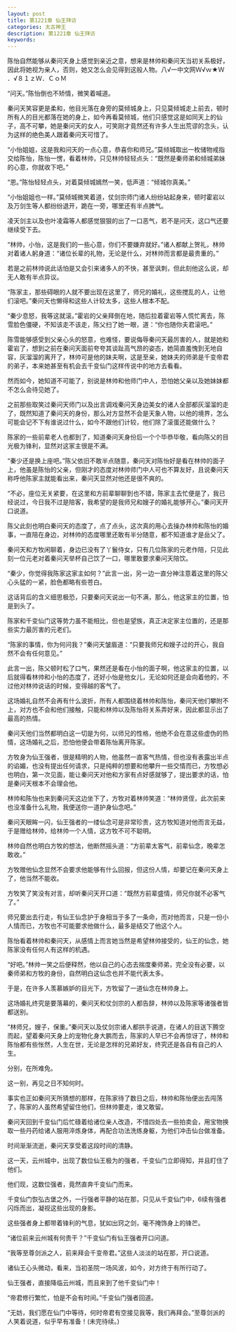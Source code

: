 ```yaml
---
layout: post
title: 第1221章 仙王拜访
categories: 太古神王
description: 第1221章 仙王拜访
keywords:
---
```


陈怡自然能够从秦问天身上感觉到亲近之意，想来是林帅和秦问天当初关系极好，因此将她视为亲人，否则，她又怎么会见得到这般人物。八√一中文网Ｗ√ｗ★Ｗ ．√８１ｚＷ．ＣｏＭ

“问天。”陈怡倒也不矫情，微笑着喊道。

秦问天笑容更是柔和，他目光落在身旁的莫倾城身上，只见莫倾城走上前去，顿时所有人的目光都落在她的身上，如今再看莫倾城，他们只感觉这是如同天上的仙子，高不可攀，她是秦问天的女人，可笑刚才竟然还有许多人生出荒谬的念头，认为这样的绝色美人跟着秦问天可惜了。

“小怡姐姐，这是我和问天的一点心意，恭喜你和师兄。”莫倾城取出一枚储物戒指交给陈怡，陈怡一愣，看着林帅，只见林帅轻轻点头：“既然是秦师弟和倾城弟妹的心意，你就收下吧。”

“恩。”陈怡轻轻点头，对着莫倾城嫣然一笑，低声道：“倾城你真美。”

“小怡姐姐也一样。”莫倾城微笑着道，仗剑宗师门诸人纷纷站起身来，顿时霍岩以及万剑生等人都纷纷退开，跪在一旁，哪里还有半点脾气。

凌天剑主以及也叶凌霜等人都感觉狠狠的出了一口恶气，若不是问天，这口气还要继续受下去。

“林帅，小怡，这是我们的一些心意，你们不要嫌弃就好。”诸人都献上贺礼，林帅对着诸人躬身道：“诸位长辈的礼物，无论是什么，对林帅而言都是最贵重的。”

若是之前林帅说此话怕是又会引来诸多人的不快，甚至讽刺，但此刻他这么说，却无人敢有半点异议。

“陈家主，那些碍眼的人就不要出现在这里了，师兄的婚礼，这些搅乱的人，让他们滚吧。”秦问天也懒得和这些人计较太多，这些人根本不配。

“秦少息怒，我等这就滚。”霍岩的父亲拜倒在地，随后拉着霍岩等人慌忙离去，陈雪脸色僵硬，不知该走不该走，陈父扫了她一眼，道：“你也随你夫君滚吧。”

陈雪能够感受到父亲心头的怒意，也难怪，要说侮辱秦问天最厉害的人，就是她和霍岩了，想到之前在秦问天面前夸夸其谈趾高气昂的姿态，她简直羞愧到无地自容，灰溜溜的离开了，林帅可是他的妹夫啊，这是至亲，她妹夫的师弟是千变帝君的弟子，本来她甚至有机会去千变仙门这样传说中的地方去看看。

然而如今，她知道不可能了，别说是林帅和他师门中人，恐怕她父亲以及她妹妹都不怎么会待见她了。

之前那些取笑过秦问天师门以及出言调戏秦问天身边美女的诸人全部都灰溜溜的走了，既然知道了秦问天的身份，那么对方显然不会是天象人物，以他的境界，怎么可能会记不下有谁说过什么，如今不跟他们计较，他们除了滚蛋还能做什么？

陈家的一些前辈老人也都到了，知道秦问天身份后一个个毕恭毕敬，看向陈父的目光极为锋利，显然对这家主很是不满。

“秦少还是换上座吧。”陈父依旧不敢半点随意，秦问天对陈怡好是看在林帅的面子上，他虽是陈怡的父亲，但刚才的态度对林帅师门中人可也不算友好，且说秦问天称呼他陈家主就能看出来，秦问天显然对他还是很不爽的。

“不必，座位无关紧要，在这里和方前辈聊聊到也不错，陈家主去忙便是了，我已经说过，今日我不过是陪客，我希望的是我师兄和嫂子的婚礼能够开心。”秦问天开口说道。

陈父此刻也明白秦问天的态度了，点了点头，这次真的用心去操办林帅和陈怡的婚事，一直陪在身边，对林帅的态度哪里还敢有半分随意，都不知道谁才是岳父了。

秦问天和方牧闲聊着，身边已没有了丫鬟侍女，只有几位陈家的元老作陪，只见此刻一位元老对着秦问天举杯自己饮了一口，哪里敢要求秦问天陪饮。

“秦少，你觉得我陈家这家主如何？”此言一出，另一边一直分神注意着这里的陈父心头猛的一紧，脸色都略有些苍白。

这话背后的含义细思极恐，只要秦问天说出一句不满，那么，他这家主的位置，怕是到头了。

陈家和千变仙门这等势力虽不能相比，但也是望族，真正决定家主位置的，还是那些实力最厉害的元老们。

“陈家的事情，你为何问我？”秦问天皱眉道：“只要我师兄和嫂子过的开心，我自然不会有任何意见。”

此言一出，陈父顿时松了口气，果然还是看在小怡的面子啊，他这家主的位置，以后就得看林帅和小怡的态度了，还好小怡是他女儿，无论如何还是会向着他的，不过他对林帅说话的时候，变得越的客气了。

这场婚礼自然不会再有什么波折，所有人都围绕着林帅和陈怡，秦问天他们攀附不上，对方也不会和他们接触，只能和林帅以及陈怡将关系弄好来，因此都显示出了最高的热情。

秦问天他们当然都明白这一切是为何，以师兄的性格，他绝不会在意这些虚伪的热情，这场婚礼之后，恐怕他便会带着陈怡离开陈家。

方牧身为仙王强者，很是精明的人物，他虽然一直客气热情，但也没有表露出半点的谄媚，也没有提出任何请求，只是纯粹的想要和他攀升一些交情而已，方牧想必也明白，第一次见面，能让秦问天对他和方家有点好感就够了，提出要求的话，怕是秦问天根本不会理会他。

林帅和陈怡也来到秦问天这边坐下了，方牧对着林帅笑道：“林帅贤侄，此次前来也没准备什么礼物，我便送你一道护身仙念吧。”

秦问天眼眸一闪，仙王强者的一缕仙念可是非常珍贵，这方牧知道对他而言无益，于是赠给林帅，给林帅一个人情，这方牧不可不聪明。

林帅自然也明白方牧的想法，他断然摇头道：“方前辈太客气，前辈仙念，晚辈怎敢收。”

方牧赠他仙念显然不会要求他能够有什么回报，但这份人情，却要记在秦问天身上了，他当然不能收。

方牧笑了笑没有对言，却听秦问天开口道：“既然方前辈盛情，师兄你就不必客气了。”

师兄要出去行走，有仙王仙念护于身相当于多了一条命，而对他而言，只是一份小人情而已，方牧也不可能要求他做什么，最多是结交了他这个人。

陈怡看着林帅和秦问天，从感情上而言她当然是希望林帅接受的，仙王的仙念，她陈家没有任何人有这样的机遇。

“好吧。”林帅一笑之后便释然，他以自己的心态去揣度秦师弟，完全没有必要，以秦师弟和方牧的身份，自然明白这仙念也并不能代表太多。

于是，在许多人羡慕嫉妒的目光下，方牧留了一道仙念在林帅身上。

这场婚礼终究是要落幕的，秦问天和仗剑宗的人都告辞，林帅以及陈家等诸强者皆都送别。

“林师兄，嫂子，保重。”秦问天以及仗剑宗诸人都拱手说道，在诸人的目送下腾空而起，望着秦问天身上的宠物化身大鹏而去，陈家的人早已不会再惊讶了，林帅和陈怡都有些怅然，人生在世，无论是怎样的兄弟好友，终究还是各自有自己的人生。

分别，在所难免。

这一别，再见之日不知何时。

事实也正如秦问天所猜想的那样，在陈家待了数日之后，林帅和陈怡便出去闯荡了，陈家的人虽然希望留住他们，但林帅要走，谁又敢留。

秦问天回到千变仙门后忙碌着给诸位亲人改造，不惜四处去一些拍卖会，用宝物换取一些丹药给诸人服用淬炼身体，再配合功法洗练身躯，为他们冲击仙台做准备。

时间渐渐流逝，秦问天享受着这段时间的清静。

这一天，云州城中，出现了数位仙王极为的强者，千变仙门立即得知，并且盯住了他们。

他们现，这数位强者，竟然直奔千变仙门而来。

千变仙门恢弘古堡之外，一行强者平静的站在那，只见从千变仙门中，6续有强者闪烁而出，凝视这些出现的身影。

这些强者身上都带着锋利的气息，犹如出窍之剑，毫不掩饰身上的锋芒。

“诸位前来云州城有何贵干？”千变仙门有仙王强者开口问道。

“我等至尊剑派之人，前来拜会千变帝君。”这些人淡淡的站在那，开口说道。

诸仙王心头微动，看来，当初圣院一场风波，如今，对方终于有所行动了。

仙王强者，直接降临云州城，而且来到了他千变仙门中！

“帝君修行繁忙，怕是不会有时间。”千变仙门强者回道。

“无妨，我们愿在仙门中等待，何时帝君有空接见我等，我们再拜会。”至尊剑派的人笑着说道，似乎早有准备！(未完待续。)
